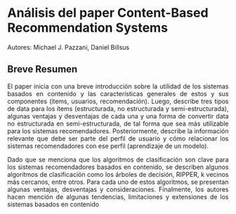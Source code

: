 # Análisis del paper Content-Based Recommendation Systems
Autores: Michael J. Pazzani, Daniel Billsus

## Breve Resumen
<p align="justify">
  El paper inicia con una breve introducción sobre la utilidad de los sistemas basados en contenido y las características generales de estos y sus componentes (ítems, usuarios, recomendación). Luego, describe tres tipos de data para los ítems (estructurada, no estructurada y semi-estructurada), algunas ventajas y desventajas de cada una y una forma de convertir data no estructurada en semi-estructurada, de tal forma que sea más utilizable para los sistemas recomendadores. Posteriormente, describe la información relevante que debe ser parte del perfil de usuario y cómo relacionar los sistemas recomendadores con ese perfil (aprendizaje de un modelo).
</p>

<p align="justify">
  Dado que se menciona que los algoritmos de clasificación son clave para los sistemas recomendadores basados en contenido, se describen algunos algoritmos de clasificación como los árboles de decisión, RIPPER, k vecinos más cercanos, entre otros. Para cada uno de estos algoritmos, se presentan algunas ventajas, desventajas y consideraciones. Finalmente, los autores hacen mención de algunas tendencias, limitaciones y extensiones de los sistemas basados en contenido
</p>
